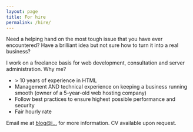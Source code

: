 ```yaml
---
layout: page
title: For hire
permalink: /hire/
---
```


Need a helping hand on the most tough issue that you have ever encountered? Have a brilliant idea but not sure how to turn it into a real business?

I work on a freelance basis for web development, consultation and server administration. Why me?

* &gt; 10 years of experience in HTML
* Management AND technical experience on keeping a business running smooth (owner of a 5-year-old web hosting company)
* Follow best practices to ensure highest possible performance and security
* Fair hourly rate

Email me at [blog@i...](http://www.google.com/recaptcha/mailhide/d?k=01_Rzau8oPP2aLIBaM9OAUQA==&c=OI9Phjp-qOas7xtucLN0eQ==) for more information. CV available upon request.